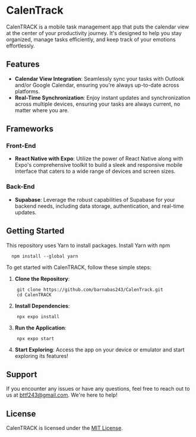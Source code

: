 # CalenTrack

CalenTRACK is a mobile task management app that puts the calendar view at the center of your productivity journey. It's designed to help you stay organized, manage tasks efficiently, and keep track of your emotions effortlessly.

## Features

- **Calendar View Integration**:
  Seamlessly sync your tasks with Outlook and/or Google Calendar, ensuring you're always up-to-date across platforms.
- **Real-Time Synchronization**:
  Enjoy instant updates and synchronization across multiple devices, ensuring your tasks are always current, no matter where you are.

## Frameworks

### Front-End

- **React Native with Expo**:
  Utilize the power of React Native along with Expo's comprehensive toolkit to build a sleek and responsive mobile interface that caters to a wide range of devices and screen sizes.

### Back-End

- **Supabase**:
  Leverage the robust capabilities of Supabase for your backend needs, including data storage, authentication, and real-time updates.

## Getting Started

This repository uses Yarn to install packages. Install Yarn with npm

```Node
  npm install --global yarn
```

To get started with CalenTRACK, follow these simple steps:

1. **Clone the Repository**:

```Node
    git clone https://github.com/barnabas243/CalenTrack.git
    cd CalenTRACK
```

2. **Install Dependencies**:

```
    npx expo install
```

3. **Run the Application**:

```
    npx expo start
```

4. **Start Exploring**: Access the app on your device or emulator and start exploring its features!

## Support

If you encounter any issues or have any questions, feel free to reach out to us at [bttf243@gmail.com](mailto:bttf243@gmail.com). We're here to help!

## License

CalenTRACK is licensed under the [MIT License](LICENSE).
